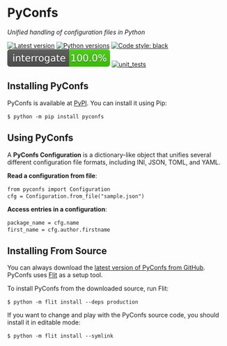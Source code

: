 # PyConfs

_Unified handling of configuration files in Python_

[![Latest version](https://img.shields.io/pypi/v/pyconfs.svg)](https://pypi.org/project/pyconfs/)
[![Python versions](https://img.shields.io/pypi/pyversions/pyconfs.svg)](https://pypi.org/project/pyconfs/)
[![Code style: black](https://img.shields.io/badge/code%20style-black-000000.svg)](https://github.com/psf/black)
[![Interrogate DocStrings](https://github.com/gahjelle/pyconfs/blob/master/docs/images/interrogate_badge.svg)](https://interrogate.readthedocs.io/)
[![unit_tests](https://github.com/gahjelle/pyconfs/workflows/unit_tests/badge.svg)](https://github.com/gahjelle/pyconfs/actions)

## Installing PyConfs

PyConfs is available at [PyPI](https://pypi.org/project/pyconfs/). You can install it using Pip:

    $ python -m pip install pyconfs


## Using PyConfs

A **PyConfs Configuration** is a dictionary-like object that unifies several different configuration file formats, including INI, JSON, TOML, and YAML.

**Read a configuration from file**:

    from pyconfs import Configuration
    cfg = Configuration.from_file("sample.json")

**Access entries in a configuration**:

    package_name = cfg.name
    first_name = cfg.author.firstname


## Installing From Source

You can always download the [latest version of PyConfs from GitHub](https://github.com/gahjelle/pyconfs). PyConfs uses [Flit](https://flit.readthedocs.io/) as a setup tool.

To install PyConfs from the downloaded source, run Flit:

    $ python -m flit install --deps production

If you want to change and play with the PyConfs source code, you should install it in editable mode:

    $ python -m flit install --symlink